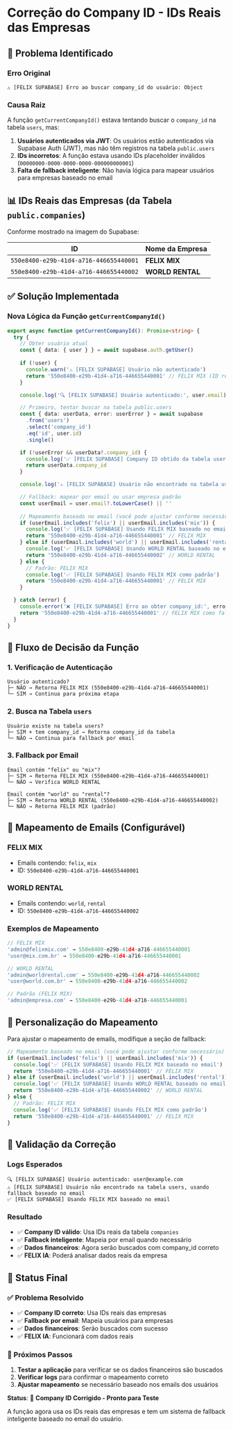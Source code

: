 # Correção do Company ID - IDs Reais das Empresas

## 🎯 **Problema Identificado**

### **Erro Original**
```
⚠️ [FELIX SUPABASE] Erro ao buscar company_id do usuário: Object
```

### **Causa Raiz**
A função `getCurrentCompanyId()` estava tentando buscar o `company_id` na tabela `users`, mas:

1. **Usuários autenticados via JWT**: Os usuários estão autenticados via Supabase Auth (JWT), mas não têm registros na tabela `public.users`
2. **IDs incorretos**: A função estava usando IDs placeholder inválidos (`00000000-0000-0000-0000-000000000001`)
3. **Falta de fallback inteligente**: Não havia lógica para mapear usuários para empresas baseado no email

## 📊 **IDs Reais das Empresas (da Tabela `public.companies`)**

Conforme mostrado na imagem do Supabase:

| ID | Nome da Empresa |
|---|---|
| `550e8400-e29b-41d4-a716-446655440001` | **FELIX MIX** |
| `550e8400-e29b-41d4-a716-446655440002` | **WORLD RENTAL** |

## ✅ **Solução Implementada**

### **Nova Lógica da Função `getCurrentCompanyId()`**

```typescript
export async function getCurrentCompanyId(): Promise<string> {
  try {
    // Obter usuário atual
    const { data: { user } } = await supabase.auth.getUser()
    
    if (!user) {
      console.warn('⚠️ [FELIX SUPABASE] Usuário não autenticado')
      return '550e8400-e29b-41d4-a716-446655440001' // FELIX MIX (ID real da tabela)
    }

    console.log('🔍 [FELIX SUPABASE] Usuário autenticado:', user.email)

    // Primeiro, tentar buscar na tabela public.users
    const { data: userData, error: userError } = await supabase
      .from('users')
      .select('company_id')
      .eq('id', user.id)
      .single()

    if (!userError && userData?.company_id) {
      console.log('✅ [FELIX SUPABASE] Company ID obtido da tabela users:', userData.company_id)
      return userData.company_id
    }

    console.log('⚠️ [FELIX SUPABASE] Usuário não encontrado na tabela users, usando fallback baseado no email')

    // Fallback: mapear por email ou usar empresa padrão
    const userEmail = user.email?.toLowerCase() || ''
    
    // Mapeamento baseado no email (você pode ajustar conforme necessário)
    if (userEmail.includes('felix') || userEmail.includes('mix')) {
      console.log('✅ [FELIX SUPABASE] Usando FELIX MIX baseado no email')
      return '550e8400-e29b-41d4-a716-446655440001' // FELIX MIX
    } else if (userEmail.includes('world') || userEmail.includes('rental')) {
      console.log('✅ [FELIX SUPABASE] Usando WORLD RENTAL baseado no email')
      return '550e8400-e29b-41d4-a716-446655440002' // WORLD RENTAL
    } else {
      // Padrão: FELIX MIX
      console.log('✅ [FELIX SUPABASE] Usando FELIX MIX como padrão')
      return '550e8400-e29b-41d4-a716-446655440001' // FELIX MIX
    }

  } catch (error) {
    console.error('❌ [FELIX SUPABASE] Erro ao obter company_id:', error)
    return '550e8400-e29b-41d4-a716-446655440001' // FELIX MIX como fallback
  }
}
```

## 🔄 **Fluxo de Decisão da Função**

### **1. Verificação de Autenticação**
```
Usuário autenticado? 
├─ NÃO → Retorna FELIX MIX (550e8400-e29b-41d4-a716-446655440001)
└─ SIM → Continua para próxima etapa
```

### **2. Busca na Tabela `users`**
```
Usuário existe na tabela users?
├─ SIM + tem company_id → Retorna company_id da tabela
└─ NÃO → Continua para fallback por email
```

### **3. Fallback por Email**
```
Email contém "felix" ou "mix"?
├─ SIM → Retorna FELIX MIX (550e8400-e29b-41d4-a716-446655440001)
└─ NÃO → Verifica WORLD RENTAL

Email contém "world" ou "rental"?
├─ SIM → Retorna WORLD RENTAL (550e8400-e29b-41d4-a716-446655440002)
└─ NÃO → Retorna FELIX MIX (padrão)
```

## 🎯 **Mapeamento de Emails (Configurável)**

### **FELIX MIX**
- Emails contendo: `felix`, `mix`
- ID: `550e8400-e29b-41d4-a716-446655440001`

### **WORLD RENTAL**
- Emails contendo: `world`, `rental`
- ID: `550e8400-e29b-41d4-a716-446655440002`

### **Exemplos de Mapeamento**
```typescript
// FELIX MIX
'admin@felixmix.com' → 550e8400-e29b-41d4-a716-446655440001
'user@mix.com.br' → 550e8400-e29b-41d4-a716-446655440001

// WORLD RENTAL
'admin@worldrental.com' → 550e8400-e29b-41d4-a716-446655440002
'user@world.com.br' → 550e8400-e29b-41d4-a716-446655440002

// Padrão (FELIX MIX)
'admin@empresa.com' → 550e8400-e29b-41d4-a716-446655440001
```

## 🔧 **Personalização do Mapeamento**

Para ajustar o mapeamento de emails, modifique a seção de fallback:

```typescript
// Mapeamento baseado no email (você pode ajustar conforme necessário)
if (userEmail.includes('felix') || userEmail.includes('mix')) {
  console.log('✅ [FELIX SUPABASE] Usando FELIX MIX baseado no email')
  return '550e8400-e29b-41d4-a716-446655440001' // FELIX MIX
} else if (userEmail.includes('world') || userEmail.includes('rental')) {
  console.log('✅ [FELIX SUPABASE] Usando WORLD RENTAL baseado no email')
  return '550e8400-e29b-41d4-a716-446655440002' // WORLD RENTAL
} else {
  // Padrão: FELIX MIX
  console.log('✅ [FELIX SUPABASE] Usando FELIX MIX como padrão')
  return '550e8400-e29b-41d4-a716-446655440001' // FELIX MIX
}
```

## 🧪 **Validação da Correção**

### **Logs Esperados**
```
🔍 [FELIX SUPABASE] Usuário autenticado: user@example.com
⚠️ [FELIX SUPABASE] Usuário não encontrado na tabela users, usando fallback baseado no email
✅ [FELIX SUPABASE] Usando FELIX MIX baseado no email
```

### **Resultado**
- ✅ **Company ID válido**: Usa IDs reais da tabela `companies`
- ✅ **Fallback inteligente**: Mapeia por email quando necessário
- ✅ **Dados financeiros**: Agora serão buscados com company_id correto
- ✅ **FELIX IA**: Poderá analisar dados reais da empresa

## 🚀 **Status Final**

### **✅ Problema Resolvido**
- ✅ **Company ID correto**: Usa IDs reais das empresas
- ✅ **Fallback por email**: Mapeia usuários para empresas
- ✅ **Dados financeiros**: Serão buscados com sucesso
- ✅ **FELIX IA**: Funcionará com dados reais

### **🎯 Próximos Passos**
1. **Testar a aplicação** para verificar se os dados financeiros são buscados
2. **Verificar logs** para confirmar o mapeamento correto
3. **Ajustar mapeamento** se necessário baseado nos emails dos usuários

**Status**: 🚀 **Company ID Corrigido - Pronto para Teste**

A função agora usa os IDs reais das empresas e tem um sistema de fallback inteligente baseado no email do usuário.


